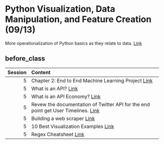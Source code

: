Python Visualization, Data Manipulation, and Feature Creation (09/13)
============================

More operationalization of Python basics as they relate to data. [Link](../../sessions/session5)

## before_class

|   Session | Content                                                                                                                                                                                    |
|----------:|:-------------------------------------------------------------------------------------------------------------------------------------------------------------------------------------------|
|         5 | Chapter 2: End to End Machine Learning Project [Link](https://www.amazon.com/Hands-Machine-Learning-Scikit-Learn-TensorFlow/dp/1492032646/)                                                |
|         5 | What is an API? [Link](https://www.freecodecamp.org/news/what-is-an-api-in-english-please-b880a3214a82/)                                                                                   |
|         5 | What is an API Economy? [Link](https://www.mulesoft.com/resources/api/what-is-an-api-economy)                                                                                              |
|         5 | Revew the documentation of Twitter API for the end point get User Timelines.  [Link](https://developer.twitter.com/en/docs/tweets/timelines/api-reference/get-statuses-user_timeline.html) |
|         5 | Building a web scraper [Link](https://www.dataquest.io/blog/web-scraping-tutorial-python/)                                                                                                 |
|         5 | 10 Best Visualization Examples [Link](https://www.tableau.com/learn/articles/best-beautiful-data-visualization-examples)                                                                   |
|         5 | Regex Cheatsheet [Link](https://medium.com/factory-mind/regex-tutorial-a-simple-cheatsheet-by-examples-649dc1c3f285)                                                                       |


